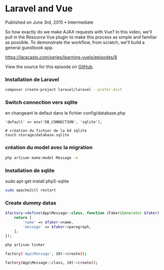 # Laravel and Vue
Published on June 3rd, 2015 • Intermediate

So how exactly do we make AJAX requests with Vue? In this video, we'll pull in the Resource Vue plugin to make this process as simple and familiar as possible. To demonstrate the workflow, from scratch, we'll build a general guestbook app.


https://laracasts.com/series/learning-vuejs/episodes/8

View the source for this episode on [GitHub](https://github.com/laracasts/Laravel-and-Vue).

### Installation de Laravel
```bash
composer create-project laravel/laravel --prefer-dist
```
### Switch connection vers sqlite
en changeant le defaut dans le fichier config/database.php
```
'default' => env('DB_CONNECTION', 'sqlite'),

# création du fichier de la bd sqlite
touch storage/database.sqlite
```

### création du model avec la migration
```bash
php artisan make:model Message -m
```

### Installation de sqlite
sudo apt-get install php5-sqlite
```bash
sudo apache2ctl restart
```

### Create dummy datas
```php
$factory->define(App\Message::class, function (Faker\Generator $faker) {
    return [
        'name' => $faker->name,
        'message' => $faker->paragraph,
    ];
});
```

```bash
php artisan tinker

factory('App\Message', 10)->create();

factory(App\Message::class, 10)->create();
```
